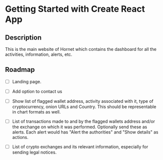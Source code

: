 # Getting Started with Create React App

## Description
This is the main website of Hornet which contains the dashboard for all the activities, information, alerts, etc.

## Roadmap
- [ ] Landing page.
- [ ] Add option to contact us
- [ ] Show list of flagged wallet address, activity associated with it, type of cryptocurrency, onion URLs and Country. This should be representable in chart formats as well.
- [ ] List of transactions made to and by the flagged wallets address and/or the exchange on which it was performed. Optionally send these as alerts. Each alert would has "Alert the authorities" and "Show details" as actions.
- [ ] List of crypto exchanges and its relevant information, especially for sending legal notices.

